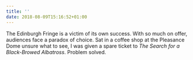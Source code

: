 ```yaml
---
title: ''
date: 2018-08-09T15:16:52+01:00
---
```

The Edinburgh Fringe is a victim of its own success. With so much on offer, audiences face a paradox of choice. Sat in a coffee shop at the Pleasance Dome unsure what to see, I was given a spare ticket to <cite>The Search for a Black-Browed Albatross</cite>. Problem solved.
